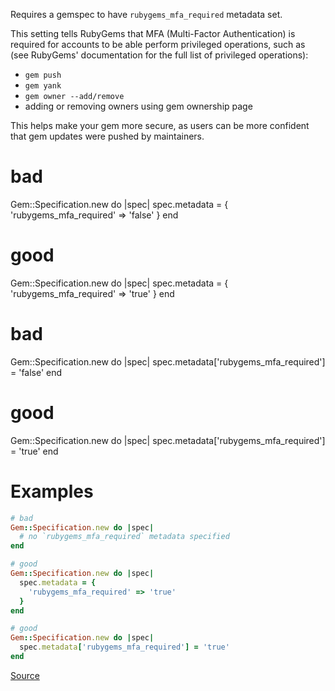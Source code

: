 
Requires a gemspec to have `rubygems_mfa_required` metadata set.

This setting tells RubyGems that MFA (Multi-Factor Authentication) is
required for accounts to be able perform privileged operations, such as
(see RubyGems' documentation for the full list of privileged
operations):

* `gem push`
* `gem yank`
* `gem owner --add/remove`
* adding or removing owners using gem ownership page

This helps make your gem more secure, as users can be more
confident that gem updates were pushed by maintainers.

 # bad
 Gem::Specification.new do |spec|
   spec.metadata = {
     'rubygems_mfa_required' => 'false'
   }
 end

 # good
 Gem::Specification.new do |spec|
   spec.metadata = {
     'rubygems_mfa_required' => 'true'
   }
 end

 # bad
 Gem::Specification.new do |spec|
   spec.metadata['rubygems_mfa_required'] = 'false'
 end

 # good
 Gem::Specification.new do |spec|
   spec.metadata['rubygems_mfa_required'] = 'true'
 end

# Examples

```ruby
# bad
Gem::Specification.new do |spec|
  # no `rubygems_mfa_required` metadata specified
end

# good
Gem::Specification.new do |spec|
  spec.metadata = {
    'rubygems_mfa_required' => 'true'
  }
end

# good
Gem::Specification.new do |spec|
  spec.metadata['rubygems_mfa_required'] = 'true'
end
```

[Source](http://www.rubydoc.info/gems/rubocop/RuboCop/Cop/Gemspec/RequireMFA)